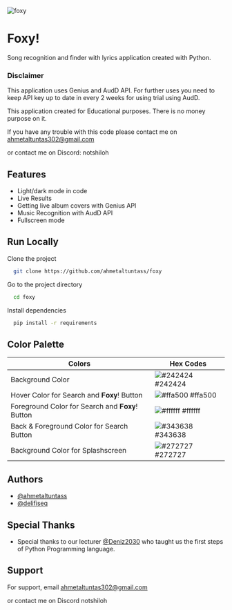 ![foxy](https://github.com/ahmetaltuntass/foxy/assets/111579029/7c53d488-fc94-4e4b-9dfd-c099decc24fd)
# Foxy!



Song recognition and finder with lyrics application created with Python.

### Disclaimer
This application uses Genius and AudD API. For further uses you need to keep API key up to date in every 2 weeks for using trial using AudD.


This application created for Educational purposes. There is no money purpose on it. 

If you have any trouble with this code please contact me on 
ahmetaltuntas302@gmail.com

or contact me on Discord:
notshiloh





## Features

- Light/dark mode in code
- Live Results 
- Getting live album covers with Genius API
- Music Recognition with AudD API
- Fullscreen mode



## Run Locally

Clone the project

```bash
  git clone https://github.com/ahmetaltuntass/foxy
```

Go to the project directory

```bash
  cd foxy
```

Install dependencies

```bash
  pip install -r requirements
```






## Color Palette

| Colors             | Hex Codes                                                               |
| ----------------- | ------------------------------------------------------------------ |
| Background Color | ![#242424](https://placehold.jp/242424/ffffff/10x10.png) #242424 |
| Hover Color for Search and 𝐅𝐨𝐱𝐲! Button | ![#ffa500](https://placehold.jp/ffa500/ffffff/10x10.png) #ffa500 |
| Foreground Color for Search and 𝐅𝐨𝐱𝐲! Button  | ![#ffffff](https://placehold.jp/ffffff/ffffff/10x10.png) #ffffff |
| Back & Foreground Color for Search Button | ![#343638](https://placehold.jp/343638/ffffff/10x10.png) #343638 | 
| Background Color for Splashscreen | ![#272727](https://placehold.jp/272727/ffffff/10x10.png) #272727 | 

## Authors

- [@ahmetaltuntass](https://github.com/ahmetaltuntass)
- [@delifiseq](https://github.com/delifiseq)

## Special Thanks
- Special thanks to our lecturer [@Deniz2030](https://github.com/Deniz2030) who taught us the first steps of Python Programming language.

## Support

For support, email ahmetaltuntas302@gmail.com 

or contact me on Discord notshiloh




